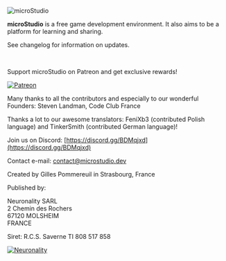 ![microStudio](/img/microstudiologo.svg "microStudio")

**microStudio** is a free game development environment. It also aims to be a platform for learning and sharing.

See changelog for information on updates.

<br />

Support microStudio on Patreon and get exclusive rewards!

<a href="https://www.patreon.com/microstudiodev" target="_blank"><img src="/img/patreon.png" title="Patreon" alt="Patreon" style="width: auto"></a>

Many thanks to all the contributors and especially to our wonderful Founders: Steven Landman, Code Club France

Thanks a lot to our awesome translators: FeniXb3 (contributed Polish language) and TinkerSmith (contributed German language)!

<i class="fab fa-discord"></i> Join us on Discord: [https://discord.gg/BDMqjxd](https://discord.gg/BDMqjxd)

<i class="fa fa-envelope"></i> Contact e-mail: [contact@microstudio.dev](mailto:contact@microstudio.dev)

Created by Gilles Pommereuil in Strasbourg, France

Published by:

Neuronality SARL<br/>
2 Chemin des Rochers<br/>
67120 MOLSHEIM<br/>
FRANCE

Siret: R.C.S. Saverne TI 808 517 858<br/>

[![Neuronality](/img/neuronality.svg "Neuronality")](https://www.neuronality.com)
